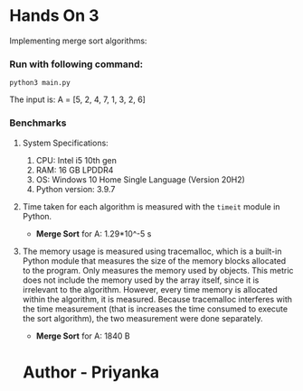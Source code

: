 #  Hands On 3

Implementing merge sort algorithms:
### Run with following command:
  ```
  python3 main.py
  ```

The input is: A = [5, 2, 4, 7, 1, 3, 2, 6]

### Benchmarks

1. System Specifications:
   1. CPU:  Intel i5 10th gen
   2. RAM: 16 GB LPDDR4 
   3. OS: Windows  10 Home Single Language (Version 20H2)
   4. Python version: 3.9.7


2. Time taken for each algorithm is measured with the `timeit` module in Python.
   * __Merge Sort__ for A: 1.29*10^-5 s


3. The memory usage is measured using tracemalloc, which is a built-in Python module that measures the size of the memory blocks allocated to the program. Only measures the memory used by objects.
This metric does not include the memory used by the array itself, since it is irrelevant to the algorithm. However, every time memory is allocated within the algorithm, it is measured.
Because tracemalloc interferes with the time measurement (that is increases the time consumed to execute the sort algorithm), the two measurement were done separately.
   * __Merge Sort__ for A: 1840 B

   # Author - Priyanka
